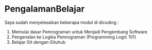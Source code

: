 # PengalamanBelajar
Saya sudah menyelesaikan beberapa modul di dicoding :
1. Memulai dasar Pemrograman untuk Menjadi Pengembang Software
2. Pengenalan ke Logika Pemrograman (Programming Logic 101)
3. Belajar Git dengan Gituhub

